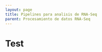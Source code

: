 ```yaml
---
layout: page
title: Pipelines para analisis de RNA-Seq
parent: Procesamiento de datos RNA-Seq
---
```


# Test 


